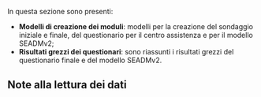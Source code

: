 In questa sezione sono presenti:
- **Modelli di creazione dei moduli**: modelli per la creazione del sondaggio iniziale e finale, del questionario per il centro assistenza e per il modello SEADMv2;
- **Risultati grezzi dei questionari**: sono riassunti i risultati grezzi del questionario finale e del modello SEADMv2.

## Note alla lettura dei dati
